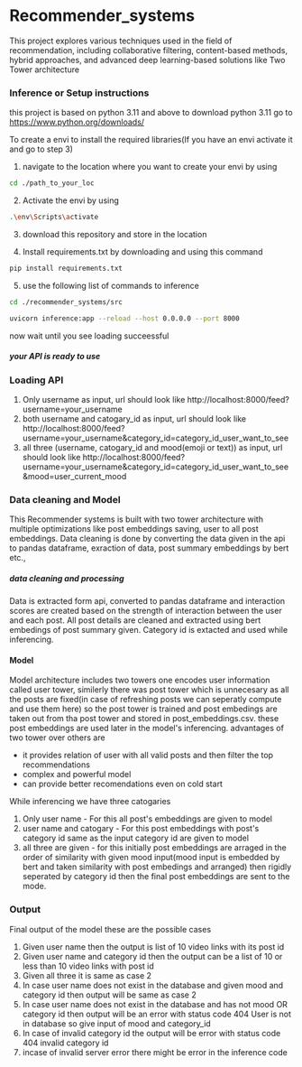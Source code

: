 # Recommender_systems

This project explores various techniques used in the field of recommendation, including collaborative filtering, content-based methods, hybrid approaches, and advanced deep learning-based solutions like Two Tower architecture

### Inference or Setup instructions
this project is based on python 3.11 and above
to download python 3.11 go to https://www.python.org/downloads/

To create a envi to install the required libraries(If you have an envi activate it and go to step 3)

1. navigate to the location where you want to create your envi by using
```bash
cd ./path_to_your_loc
```

2. Activate the envi by using
 ```bash
.\env\Scripts\activate
```
3. download this repository and store in the location

4. Install requirements.txt by downloading and using this command
 ```bash
pip install requirements.txt
```

5. use the following list of commands to inference
```bash
cd ./recommender_systems/src
```
```bash
uvicorn inference:app --reload --host 0.0.0.0 --port 8000
```

now wait until you see loading succeessful 
##### your API is ready to use
### Loading API
1. Only username as input, url should look like http://localhost:8000/feed?username=your_username
2. both username and catogary_id as input, url should look like http://localhost:8000/feed?username=your_username&category_id=category_id_user_want_to_see
3. all three (username, catogary_id and mood(emoji or text)) as input, url should look like http://localhost:8000/feed?username=your_username&category_id=category_id_user_want_to_see&mood=user_current_mood
### Data cleaning and Model
This Recommender systems is built with two tower architecture with multiple optimizations like post embeddings saving, user to all post embeddings. Data cleaning is done by converting the data given in the api to pandas dataframe, exraction of data, post summary embeddings by bert etc.,
##### data cleaning and processing
Data is extracted form api, converted to pandas dataframe and interaction scores are created based on the strength of interaction between the user and each post. All post details are cleaned and extracted using bert embedings of post summary given. Category id is extacted and used while inferencing.

#### Model 
Model architecture includes two towers one encodes user information called user tower, similerly there was post tower which is unnecesary as all the posts are fixed(in case of refreshing posts we can seperatly compute and use them here) so the post tower is trained and post embedings are taken out from tha post tower and stored in post_embeddings.csv. these post embeddings are used later in the model's inferencing.
advantages of two tower over others are 
* it provides relation of user with all valid posts and then filter the top recommendations
* complex and powerful model
* can provide better recomendations even on cold start

While inferencing we have three catogaries 
1. Only user name - For this all post's embeddings are given to model
2. user name and catogary - For this post embeddings with post's category id same as the input category id are given to model
3. all three are given - for this initially post embeddings are arraged in the order of similarity with given mood input(mood input is embedded by bert and taken similarity with post embedings and arranged) then rigidly seperated by category id then the final post embeddings are sent to the mode.

 ### Output
 Final output of the model
 these are the possible cases
 1. Given user name then the output is list of 10 video links with its post id
 2. Given user name and category id then the output can be a list of 10 or less than 10 video links with post id
 3. Given all three it is same as case 2
 4. In case user name does not exist in the database and given mood and category id then output will be same as case 2
 5. In case user name does not exist in the database and has not mood OR category id then output will be an error with status code 404 User is not in database so give input of mood and category_id
 6. In case of invalid category id the output will be error with status code 404 invalid category id
 7. incase of invalid server error there might be error in the inference code
